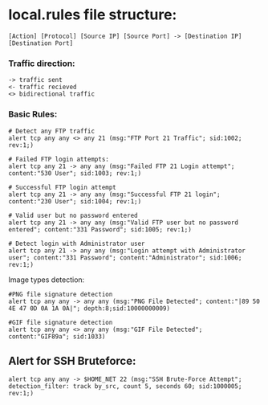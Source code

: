 
# local.rules file structure:


	[Action] [Protocol] [Source IP] [Source Port] -> [Destination IP] [Destination Port]

### Traffic direction:

	-> traffic sent
	<- traffic recieved
	<> bidirectional traffic


### Basic Rules:

	# Detect any FTP traffic
	alert tcp any any <> any 21 (msg:"FTP Port 21 Traffic"; sid:1002; rev:1;)
	
	# Failed FTP login attempts:
	alert tcp any 21 -> any any (msg:"Failed FTP 21 Login attempt"; content:"530 User"; sid:1003; rev:1;)
	
	# Successful FTP login attempt
	alert tcp any 21 -> any any (msg:"Successful FTP 21 login"; content:"230 User"; sid:1004; rev:1;)
	
	# Valid user but no password entered
	alert tcp any 21 -> any any (msg:"Valid FTP user but no password entered"; content:"331 Password"; sid:1005; rev:1;) 
	
	# Detect login with Administrator user
	alert tcp any 21 -> any any (msg:"Login attempt with Administrator user"; content:"331 Password"; content:"Administrator"; sid:1006; rev:1;)
	


Image types detection:

	#PNG file signature detection
	alert tcp any any -> any any (msg:"PNG File Detected"; content:"|89 50 4E 47 0D 0A 1A 0A|"; depth:8;sid:10000000009)
	
	#GIF file signature detection
	alert tcp any any <> any any (msg:"GIF File Detected"; content:"GIF89a"; sid:1033)


## Alert for SSH Bruteforce:

	alert tcp any any -> $HOME_NET 22 (msg:"SSH Brute-Force Attempt"; detection_filter: track by_src, count 5, seconds 60; sid:1000005; rev:1;)